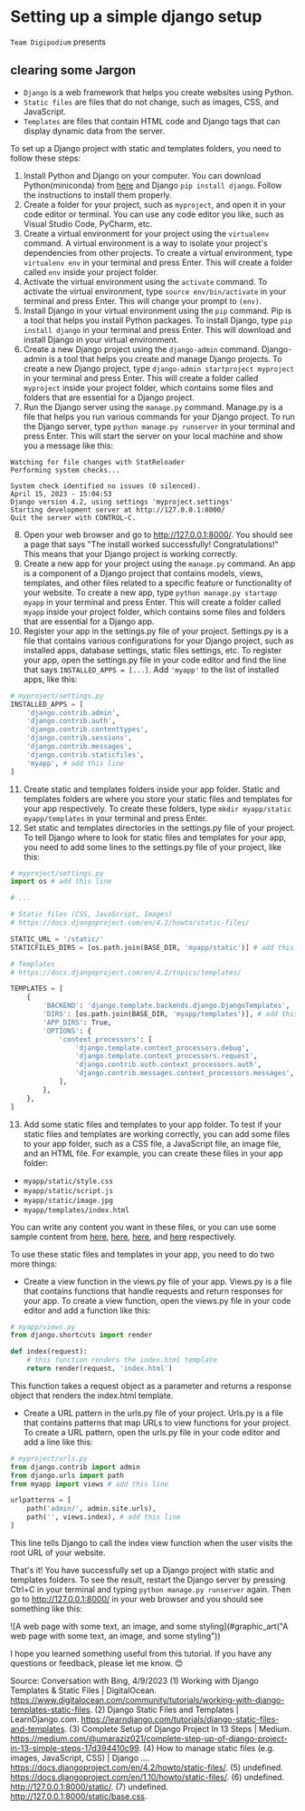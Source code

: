 # Setting up a simple django setup 

`Team Digipodium` presents

## clearing some Jargon
- `Django` is a web framework that helps you create websites using Python.
- `Static files` are files that do not change, such as images, CSS, and JavaScript. 
- `Templates` are files that contain HTML code and Django tags that can display dynamic data from the server.

To set up a Django project with static and templates folders, you need to follow these steps:

1. Install Python and Django on your computer. You can download Python(miniconda) from [here](^https://docs.conda.io/projects/miniconda/en/latest/^) and Django `pip install django`. Follow the instructions to install them properly.
2. Create a folder for your project, such as `myproject`, and open it in your code editor or terminal. You can use any code editor you like, such as Visual Studio Code, PyCharm, etc.
3. Create a virtual environment for your project using the `virtualenv` command. A virtual environment is a way to isolate your project's dependencies from other projects. To create a virtual environment, type `virtualenv env` in your terminal and press Enter. This will create a folder called `env` inside your project folder.
4. Activate the virtual environment using the `activate` command. To activate the virtual environment, type `source env/bin/activate` in your terminal and press Enter. This will change your prompt to `(env)`.
5. Install Django in your virtual environment using the `pip` command. Pip is a tool that helps you install Python packages. To install Django, type `pip install django` in your terminal and press Enter. This will download and install Django in your virtual environment.
6. Create a new Django project using the `django-admin` command. Django-admin is a tool that helps you create and manage Django projects. To create a new Django project, type `django-admin startproject myproject` in your terminal and press Enter. This will create a folder called `myproject` inside your project folder, which contains some files and folders that are essential for a Django project.
7. Run the Django server using the `manage.py` command. Manage.py is a file that helps you run various commands for your Django project. To run the Django server, type `python manage.py runserver` in your terminal and press Enter. This will start the server on your local machine and show you a message like this:

```
Watching for file changes with StatReloader
Performing system checks...

System check identified no issues (0 silenced).
April 15, 2023 - 15:04:53
Django version 4.2, using settings 'myproject.settings'
Starting development server at http://127.0.0.1:8000/
Quit the server with CONTROL-C.
```

8. Open your web browser and go to http://127.0.0.1:8000/. You should see a page that says "The install worked successfully! Congratulations!" This means that your Django project is working correctly.
9. Create a new app for your project using the `manage.py` command. An app is a component of a Django project that contains models, views, templates, and other files related to a specific feature or functionality of your website. To create a new app, type `python manage.py startapp myapp` in your terminal and press Enter. This will create a folder called `myapp` inside your project folder, which contains some files and folders that are essential for a Django app.
10. Register your app in the settings.py file of your project. Settings.py is a file that contains various configurations for your Django project, such as installed apps, database settings, static files settings, etc. To register your app, open the settings.py file in your code editor and find the line that says `INSTALLED_APPS = [...]`. Add `'myapp'` to the list of installed apps, like this:

```python
# myproject/settings.py
INSTALLED_APPS = [
    'django.contrib.admin',
    'django.contrib.auth',
    'django.contrib.contenttypes',
    'django.contrib.sessions',
    'django.contrib.messages',
    'django.contrib.staticfiles',
    'myapp', # add this line
]
```

11. Create static and templates folders inside your app folder. Static and templates folders are where you store your static files and templates for your app respectively. To create these folders, type `mkdir myapp/static myapp/templates` in your terminal and press Enter.
12. Set static and templates directories in the settings.py file of your project. To tell Django where to look for static files and templates for your app, you need to add some lines to the settings.py file of your project, like this:

```python
# myproject/settings.py
import os # add this line

# ...

# Static files (CSS, JavaScript, Images)
# https://docs.djangoproject.com/en/4.2/howto/static-files/

STATIC_URL = '/static/'
STATICFILES_DIRS = [os.path.join(BASE_DIR, 'myapp/static')] # add this line

# Templates
# https://docs.djangoproject.com/en/4.2/topics/templates/

TEMPLATES = [
    {
        'BACKEND': 'django.template.backends.django.DjangoTemplates',
        'DIRS': [os.path.join(BASE_DIR, 'myapp/templates')], # add this line
        'APP_DIRS': True,
        'OPTIONS': {
            'context_processors': [
                'django.template.context_processors.debug',
                'django.template.context_processors.request',
                'django.contrib.auth.context_processors.auth',
                'django.contrib.messages.context_processors.messages',
            ],
        },
    },
]
```

13. Add some static files and templates to your app folder. To test if your static files and templates are working correctly, you can add some files to your app folder, such as a CSS file, a JavaScript file, an image file, and an HTML file. For example, you can create these files in your app folder:

- `myapp/static/style.css`
- `myapp/static/script.js`
- `myapp/static/image.jpg`
- `myapp/templates/index.html`

You can write any content you want in these files, or you can use some sample content from [here](^3^), [here](^4^), [here](^5^), and [here](^6^) respectively.

To use these static files and templates in your app, you need to do two more things:

- Create a view function in the views.py file of your app. Views.py is a file that contains functions that handle requests and return responses for your app. To create a view function, open the views.py file in your code editor and add a function like this:

```python
# myapp/views.py
from django.shortcuts import render

def index(request):
    # this function renders the index.html template
    return render(request, 'index.html')
```

This function takes a request object as a parameter and returns a response object that renders the index.html template.

- Create a URL pattern in the urls.py file of your project. Urls.py is a file that contains patterns that map URLs to view functions for your project. To create a URL pattern, open the urls.py file in your code editor and add a line like this:

```python
# myproject/urls.py
from django.contrib import admin
from django.urls import path
from myapp import views # add this line

urlpatterns = [
    path('admin/', admin.site.urls),
    path('', views.index), # add this line
]
```

This line tells Django to call the index view function when the user visits the root URL of your website.

That's it! You have successfully set up a Django project with static and templates folders. To see the result, restart the Django server by pressing Ctrl+C in your terminal and typing `python manage.py runserver` again. Then go to http://127.0.0.1:8000/ in your web browser and you should see something like this:

![A web page with some text, an image, and some styling](#graphic_art("A web page with some text, an image, and some styling"))

I hope you learned something useful from this tutorial. If you have any questions or feedback, please let me know. 😊

Source: Conversation with Bing, 4/9/2023
(1) Working with Django Templates & Static Files | DigitalOcean. https://www.digitalocean.com/community/tutorials/working-with-django-templates-static-files.
(2) Django Static Files and Templates | LearnDjango.com. https://learndjango.com/tutorials/django-static-files-and-templates.
(3) Complete Setup of Django Project In 13 Steps | Medium. https://medium.com/@umaraziz021/complete-step-up-of-django-project-in-13-simple-steps-17d394410c99.
(4) How to manage static files (e.g. images, JavaScript, CSS) | Django .... https://docs.djangoproject.com/en/4.2/howto/static-files/.
(5) undefined. https://docs.djangoproject.com/en/1.10/howto/static-files/.
(6) undefined. http://127.0.0.1:8000/static/.
(7) undefined. http://127.0.0.1:8000/static/base.css.
